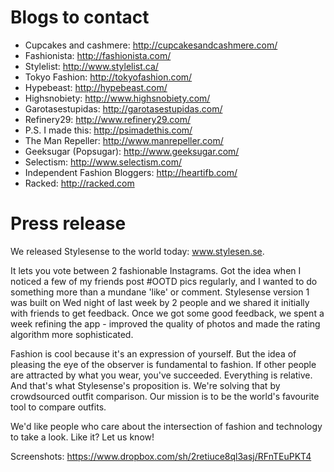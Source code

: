 # Blogs to contact

- Cupcakes and cashmere: http://cupcakesandcashmere.com/
- Fashionista: http://fashionista.com/
- Stylelist: http://www.stylelist.ca/
- Tokyo Fashion: http://tokyofashion.com/
- Hypebeast: http://hypebeast.com/
- Highsnobiety: http://www.highsnobiety.com/
- Garotasestupidas: http://garotasestupidas.com/
- Refinery29: http://www.refinery29.com/
- P.S. I made this: http://psimadethis.com/
- The Man Repeller: http://www.manrepeller.com/
- Geeksugar (Popsugar): http://www.geeksugar.com/
- Selectism: http://www.selectism.com/
- Independent Fashion Bloggers: http://heartifb.com/
- Racked: http://racked.com


# Press release

We released Stylesense to the world today: www.stylesen.se.

It lets you vote between 2 fashionable Instagrams. Got the idea when I noticed a few of my friends post #OOTD pics regularly, and I wanted to do something more than a mundane 'like' or comment. Stylesense version 1 was built on Wed night of last week by 2 people and we shared it initially with friends to get feedback. Once we got some good feedback, we spent a week refining the app - improved the quality of photos and made the rating algorithm more sophisticated. 

Fashion is cool because it's an expression of yourself. But the idea of pleasing the eye of the observer is fundamental to fashion. If other people are attracted by what you wear, you've succeeded. Everything is relative. And that's what Stylesense's proposition is. We're solving that by crowdsourced outfit comparison. Our mission is to be the world's favourite tool to compare outfits.

We'd like people who care about the intersection of fashion and technology to take a look. Like it? Let us know!

Screenshots: https://www.dropbox.com/sh/2retiuce8ql3asj/RFnTEuPKT4